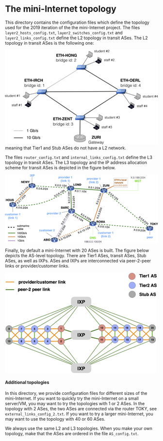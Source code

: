 # The mini-Internet topology

This directory contains the configuration files which define the topology used for the 2019 iteration of the the mini-Internet project.
The files `layer2_hosts_config.txt`, `layer2_switches_config.txt` and `layer2_links_config.txt` define the L2 topology in transit ASes.
The L2 topology in transit ASes is the following one:

<img src="figures/l2network-crop.png" width="600" />
meaning that Tier1 and Stub ASes do not have a L2 network.

The files `router_config.txt` and `internal_links_config.txt` define the L3 topology in transit ASes.
The L3 topology and the IP address allocation scheme for transit ASes is depicted in the figure below.

<img src="figures/l3network-crop.png" width="800">

Finally, by default a mini-Internet with 20 ASes is built. The figure below depicts the AS-level topology. There are Tier1 ASes, transit ASes, Stub ASes, as well as IXPs. ASes and IXPs are interconnected via peer-2-peer links or provider/customer links.

<img src="figures/aslevel-crop.png" width="500">


#### Additional topologies

In this directory, we provide configuration files for different sizes of the mini-Internet.
If you want to quickly try the mini-Internet on a small server/VM, you may want to try the topologies with 1 or 2 ASes.
In the topology with 2 ASes, the two ASes are connected via the router TOKY, see `external_links_config_2.txt`.
If you want to try a larger mini-Internet, you may want to use the topology with 40 or 60 ASes.

We always use the same L2 and L3 topologies.
When you make your own topology, make that the ASes are ordered in the file `AS_config.txt`.
